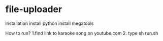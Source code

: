 # file-uploader

Installation
install python
install megatools

How to run?
1.find link to karaoke song on youtube.com
2. type sh run.sh <link-address>
